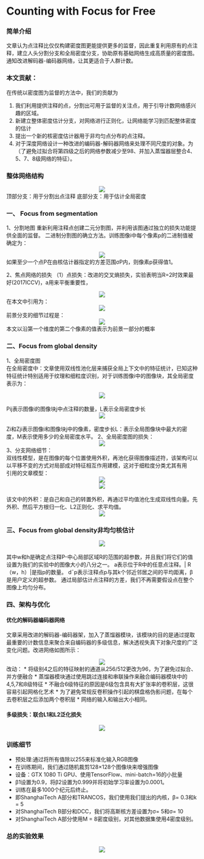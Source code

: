 # Counting with Focus for Free

### 简单介绍
文章认为点注释比仅仅构建密度图更能提供更多的监督，因此重复利用原有的点注释，建立人头分割分支和全局密度分支，协助原有基础网络生成高质量的密度图。通知改进解码器-编码器网络，让其更适合于人群计数。

### 本文贡献：
在传统以密度图为监督的方法中，我们的贡献为
1. 我们利用提供注释的点，分割出可用于监督的关注点，用于引导计数网络感兴趣的区域。
2. 新建立整体密度估计分支，对网络进行正则化，让网络能学习到匹配整体密度的估计
3. 提出一个新的核密度估计器用于非均匀点分布的点注释。
4. 对于深度网络设计一种改进的编码器-解码器网络来处理不同尺度的对象。为（了避免过拟合将第四级之后的网络参数减少至98、并加入蒸馏器层整合4、5、7、8级网络的特征）。

### 整体网络结构
<center>
    <img src="https://github.com/caiyiqing/Awesome_readpapers/blob/master/Crowd_Counting/CFF_Focus_for_Free/1.jpg">
</center>
顶部分支：用于分割出点注释
底部分支：用于估计全局密度

### 一、	Focus from segmentation
1、分割地图
重新利用注释点创建二元分割图，并利用该图通过独立的损失功能提供全面的监督。
二进制分割图的确立方法。训练图像i中每个像素p的二进制值被确定为：
<center>
    <img src="https://github.com/caiyiqing/Awesome_readpapers/blob/master/Crowd_Counting/CFF_Focus_for_Free/2.jpg">
</center>
如果至少一个点P在由核估计器指定的方差范围σP内，则像素p获得值1。

2、焦点网络的损失
（1）点损失：改进的交叉熵损失，实验表明当R=2时效果最好(2017ICCV)，a用来平衡重要性，
<center>
    <img src="https://github.com/caiyiqing/Awesome_readpapers/blob/master/Crowd_Counting/CFF_Focus_for_Free/3.jpg">
</center>
在本文中引用为：
<center>
    <img src="https://github.com/caiyiqing/Awesome_readpapers/blob/master/Crowd_Counting/CFF_Focus_for_Free/4.jpg">
</center>
前景分支的细节过程是：
<center>
  <img src="https://github.com/caiyiqing/Awesome_readpapers/blob/master/Crowd_Counting/CFF_Focus_for_Free/5.jpg">
</center>
本文以沿第一个维度的第二个像素的值表示为前景一部分的概率

### 二、Focus from global density
1、全局密度图
<br>在全局密度中：文章使用双线性池化层来捕获全局上下文中的特征统计，已知这种特征统计特别适用于纹理和细粒度识别，对于训练图像i中的图像块，其全局密度表示为：
<center>
  <img src="https://github.com/caiyiqing/Awesome_readpapers/blob/master/Crowd_Counting/CFF_Focus_for_Free/6.jpg">
</center>
<br>Pij表示图像i的图像块j中点注释的数量，L表示全局密度步长
<center>
  <img src="https://github.com/caiyiqing/Awesome_readpapers/blob/master/Crowd_Counting/CFF_Focus_for_Free/7.jpg">
</center>
<br>Zi和Zji表示图像i和图像块j中的像素，密度步长L：表示全局图像块中最大的密度，M表示使用多少的全局密度水平。
2、全局密度图的损失：
<center>
  <img src="https://github.com/caiyiqing/Awesome_readpapers/blob/master/Crowd_Counting/CFF_Focus_for_Free/8.jpg">
</center>
3、分支网络细节：
<br>双线性模型，是在图像的每个位置使用外积，再池化获得图像描述符，该架构可以以平移不变的方式对局部成对特征相互作用建模，这对于细粒度分类尤其有用
<br>引用的文章模型：
<center>
  <img src="https://github.com/caiyiqing/Awesome_readpapers/blob/master/Crowd_Counting/CFF_Focus_for_Free/9.jpg">
</center>
<center>
  <img src="https://github.com/caiyiqing/Awesome_readpapers/blob/master/Crowd_Counting/CFF_Focus_for_Free/10.jpg">
</center>
<br>该文中的外积：是自己和自己的转置外积，再通过平均值池化生成双线性向量。先外积、然后平方根归一化、L2正则化、求平均值。
<center>
  <img src="https://github.com/caiyiqing/Awesome_readpapers/blob/master/Crowd_Counting/CFF_Focus_for_Free/11.jpg">
</center>

### 三、Focus from global density非均匀核估计
<center>
  <img src="https://github.com/caiyiqing/Awesome_readpapers/blob/master/Crowd_Counting/CFF_Focus_for_Free/12.jpg">
</center>
<br>其中w和h是确定点注释P-中心局部区域R的范围的超参数，并且我们将它们的值设置为我们的实验中的图像大小的八分之一。 a表示位于R中的任意点注释。| R（w，h）|是指p的数量。 d¯p表示注释点p与其k个邻近邻居之间的平均距离，β是用户定义的超参数。 通过局部估计点注释的方差，我们不再需要假设点在整个图像上均匀分布。

### 四、架构与优化
#### 优化的解码器编码器网络
  文章采用改进的解码器-编码器架，加入了蒸馏器模块，该模块的目的是通过提取最重要的计数信息来聚合来自编码器的多级信息，解决透视失真下对象尺度的广泛变化问题。改进网络如图所示：
<center>
  <img src="https://github.com/caiyiqing/Awesome_readpapers/blob/master/Crowd_Counting/CFF_Focus_for_Free/13.jpg">
</center>
改动：
* 将级别4之后的特征映射的通道从256/512更改为96，为了避免过拟合、 并方便融合
* 蒸馏器模块通过使用跳过连接和串联操作来融合编码器模块中的4,5,7和8级特征
* 不融合6级特征的原因是6级包含具有大扩张率的卷积层，这很容易引起网格化艺术
* 为了避免常规反卷积操作引起的棋盘格伪影问题，在每个去卷积层之后添加两个卷积层
* 网络的输入和输出大小相同。

#### 多级损失：联合L1和L2泛化损失
<center>
  <img src="https://github.com/caiyiqing/Awesome_readpapers/blob/master/Crowd_Counting/CFF_Focus_for_Free/14.jpg">
</center>

### 训练细节

* 预处理:通过将所有值除以255来标准化输入RGB图像
* 在训练期间，我们通过随机裁剪128×128个图像块来增强图像
* 设备：GTX 1080 Ti GPU、使用TensorFlow、mini-batch=16的小批量
* β1设置为0.9，将β2设置为0.999并将初始学习率设置为0.0001。
* 训练在最多1000个纪元后终止。
* 即ShanghaiTech A部分和TRANCOS，我们使用我们提出的内核，β= 0.3和k = 5
* 对ShanghaiTech B部分和DCC，我们将高斯核方差设置为σ= 5和σ= 10
* 对ShanghaiTech A部分使用M = 8密度级别，对其他数据集使用4密度级别。

### 总的实验效果
<center>
  <img src="https://github.com/caiyiqing/Awesome_readpapers/blob/master/Crowd_Counting/CFF_Focus_for_Free/15.jpg">
</center>
